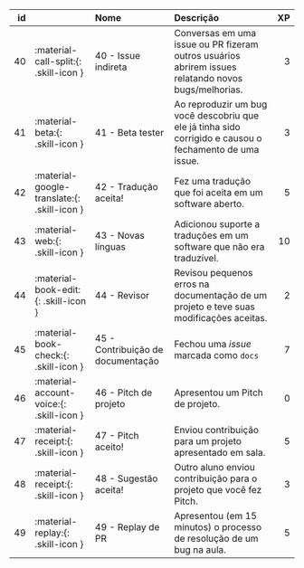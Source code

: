 |   id |                                             | Nome                              | Descrição                                                                                               |   XP |
|-----:|:--------------------------------------------|:----------------------------------|:--------------------------------------------------------------------------------------------------------|-----:|
|   40 | :material-call-split:{: .skill-icon }       | 40 - Issue indireta               | Conversas em uma issue ou PR fizeram outros usuários abrirem issues relatando novos bugs/melhorias.     |    3 |
|   41 | :material-beta:{: .skill-icon }             | 41 - Beta tester                  | Ao reproduzir um bug você descobriu que ele já tinha sido corrigido e causou o fechamento de uma issue. |    3 |
|   42 | :material-google-translate:{: .skill-icon } | 42 - Tradução aceita!             | Fez uma tradução que foi aceita em um software aberto.                                                  |    5 |
|   43 | :material-web:{: .skill-icon }              | 43 - Novas línguas                | Adicionou suporte a traduções em um software que não era traduzível.                                    |   10 |
|   44 | :material-book-edit:{: .skill-icon }        | 44 - Revisor                      | Revisou pequenos erros na documentação de um projeto e teve suas modificações aceitas.                  |    2 |
|   45 | :material-book-check:{: .skill-icon }       | 45 - Contribuição de documentação | Fechou uma *issue* marcada como `docs`                                                                  |    7 |
|   46 | :material-account-voice:{: .skill-icon }    | 46 - Pitch de projeto             | Apresentou um Pitch de projeto.                                                                         |    0 |
|   47 | :material-receipt:{: .skill-icon }          | 47 - Pitch aceito!                | Enviou contribuição para um projeto apresentado em sala.                                                |    5 |
|   48 | :material-receipt:{: .skill-icon }          | 48 - Sugestão aceita!             | Outro aluno enviou contribuição para o projeto que você fez Pitch.                                      |    3 |
|   49 | :material-replay:{: .skill-icon }           | 49 - Replay de PR                 | Apresentou (em 15 minutos) o processo de resolução de um bug na aula.                                   |    5 |